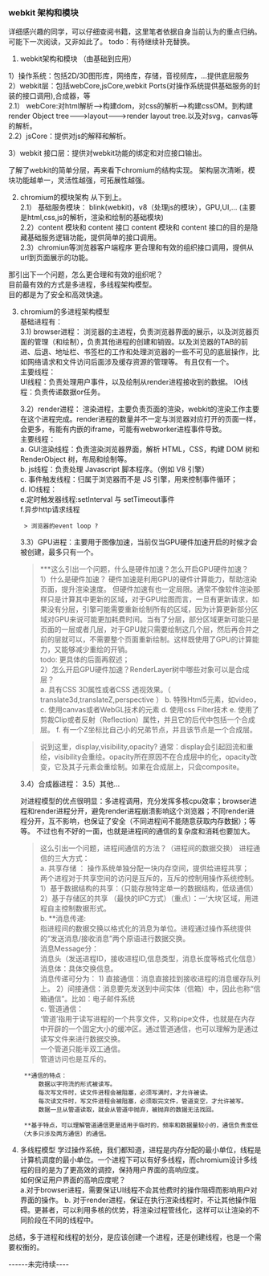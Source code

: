 ### webkit 架构和模块
详细感兴趣的同学，可以仔细查阅书籍，这里笔者依据自身当前认为的重点归纳。可能下一次阅读，又非如此了。
todo：有待继续补充替换。

1. webkit架构和模块  （由基础到应用）

1）操作系统：包括2D/3D图形库，网络库，存储，音视频库，...提供底层服务   
2）webkit层：包括webCore,jsCore,webkit Ports(对操作系统提供基础服务的封装的接口调用),合成器，等   
   2.1） webCore:对html解析-->构建dom，对css的解析-->构建cssOM。到构建render Object tree--->layout--->render layout tree.以及对svg，canvas等的解析。  
    2.2）jsCore：提供对js的解释和解析。
    
3）webkit 接口层：提供对webkit功能的绑定和对应接口输出。


了解了webkit的简单分层，再来看下chromium的结构实现。
架构层次清晰，模块功能越单一，灵活性越强，可拓展性越强。

2. chromium的模块架构
    从下到上。   
    2.1） 基础服务模块：
    blink(webkit)，v8（处理js的模块），GPU,UI,...
    (主要是html,css,js的解析，渲染和绘制的基础模块)  
    2.2）content 模块和 content 接口
    content 模块和 content 接口的目的是隐藏基础服务逻辑功能，提供简单的接口调用。   
    2.3）chromiun等浏览器客户端程序
        更合理和有效的组织接口调用，提供从url到页面展示的功能。

那引出下一个问题，怎么更合理和有效的组织呢？  
目前最有效的方式是多进程，多线程架构模型。  
目的都是为了安全和高效快速。  

3. chromium的多进程架构模型  
    基础进程有：  
    3.1) browser进程：
    浏览器的主进程，负责浏览器界面的展示，以及浏览器页面的管理（和绘制），负责其他进程的创建和销毁。以及浏览器的TAB的前进、后退、地址栏、书签栏的工作和处理浏览器的一些不可见的底层操作，比如网络请求和文件访问后面涉及缓存资源的管理等。 有且仅有一个。    
        主要线程：   
            UI线程：负责处理用户事件，以及绘制从render进程接收到的数据。
            IO线程：负责传递数据or任务。

    3.2）render进程： 渲染进程，主要负责页面的渲染，webkit的渲染工作主要在这个进程完成。render进程的数量并不一定与浏览器对应打开的页面一样，会更多，有能有内嵌的iframe，可能有webworker进程事件导致。   
        主要线程：   
            a. GUI渲染线程：负责渲染浏览器界面，解析 HTML，CSS，构建 DOM 树和 RenderObject 树，布局和绘制等。    
            b. js线程：负责处理 Javascript 脚本程序。（例如 V8 引擎）  
            c. 事件触发线程：归属于浏览器而不是 JS 引擎，用来控制事件循环；  
            d. IO线程：   
            e.定时触发器线程:setInterval 与 setTimeout事件  
            f.异步http请求线程   

        > 浏览器的event loop ?

    3.3）GPU进程：主要用于图像加速，当前仅当GPU硬件加速开启的时候才会被创建，最多只有一个。

    >***这么引出一个问题，什么是硬件加速？怎么开启GPU硬件加速？  
        1）什么是硬件加速？
        硬件加速是利用GPU的硬件计算能力，帮助渲染页面，提升渲染速度。
        但硬件加速有也一定局限。通常不像软件渲染那样只是计算其中更新的区域，对于GPU绘图而言，一旦有更新请求，如果没有分层，引擎可能需要重新绘制所有的区域，因为计算更新部分区域对GPU来说可能更加耗费时间。当有了分层，部分区域更新可能只是页面的一层或者几层，对于GPU就只需要绘制这几个层，然后再合并之前的层就可以，不需要整个页面重新绘制。这样既使用了GPU的计算能力，又能够减少重绘的开销。   
        todo:  更具体的后面再叙述；  
        2）怎么开启GPU硬件加速？RenderLayer树中哪些对象可以是合成层？  
         a. 具有CSS 3D属性或者CSS 透视效果。（ translate3d,translateZ,perspective  ）
         b. 特殊Html5元素，如video，
         c. 使用canvas或者WebGL技术的元素
         d. 使用css Filter技术
         e. 使用了剪裁Clip或者反射（Reflection）属性，并且它的后代中包括一个合成层。
         f. 有一个Z坐标比自己小的兄弟节点，并且该节点是一个合成层。   
    
    > 说到这里，display,visibility,opacity?
    通常：display会引起回流和重绘，visibility会重绘。opacity所在原因不在合成层中的化，opacity改变，它及其子元素会重绘制。如果在合成层上，只会composite。

    3.4）合成器进程：
    3.5）其他...

    对进程模型的优点很明显：多进程调用，充分发挥多核cpu效率；browser进程和render进程分开，避免render进程崩溃影响这个浏览器；不同render进程分开，互不影响，也保证了安全（不同进程间不能随意获取内存数据）；等等。
    不过也有不好的一面，也就是进程间的通信的复杂度和消耗也要加大。


    > 这么引出一个问题，进程间通信的方法？（进程间的数据交换）
    进程通信的三大方式：  
    a. 共享存储 ： 
        操作系统单独分配一块内存空间，提供给进程共享；  
        两个进程对于共享空间的访问是互斥的，互斥的控制用操作系统控制。
        1）基于数据结构的共享：（只能存放特定单一的数据结构，低级通信）
        2）基于存储区的共享 （最快的IPC方式）（重点）：一‘大块’区域，用进程自主控制数据形式。  
    b. **消息传递:  
        指进程间的数据交换以格式化的消息为单位。进程通过操作系统提供的“发送消息/接收消息”两个原语进行数据交换。  
        消息Message分：    
        消息头（发送进程ID，接收进程ID,信息类型，消息长度等格式化信息） 
        消息体：具体交换信息。   
        消息传递可分为：
            1) 直接通信：消息直接挂到接收进程的消息缓存队列上。
            2）间接通信：消息要先发送到中间实体（信箱）中，因此也称“信箱通信”。比如：电子邮件系统   
    c. 管道通信：  
        ‘管道’指用于读写进程的一个共享文件，又称pipe文件，也就是在内存中开辟的一个固定大小的缓冲区。通过管道通信，也可以理解为是通过读写文件来进行数据交换。  
        一个管道只能半双工通信。  
        管道访问也是互斥的。  

        **通信的特点：  
            数据以字符流的形式被读写。  
            每次写文件时，读文件进程会被阻塞，必须写满时，才允许被读。
            每次读文件时，写文件进程会被阻塞，必须取完文件，管道变空，才允许被写。
            数据一旦从管道读取，就会从管道中抛弃，被抛弃的数据无法找回。

        **基于特点，可以理解管道通信更是适用于临时的，频率和数据量较小的，通信负责度低（大多只涉及两方通信）的通信。

   

4. 多线程模型
    学过操作系统，我们都知道，进程是内存分配的最小单位，线程是计算机调度的最小单位。一个进程下可以有好多线程，而chromium设计多线程的目的是为了更高效的调控，保持用户界面的高响应度。   
    如何保证用户界面的高响应度呢？   
    a.对于browser进程，需要保证UI线程不会其他费时的操作阻碍而影响用户对界面的操作。
    b. 对于render进程，保证在执行渲染线程时，不让其他操作阻碍。更甚者，可以利用多核的优势，将渲染过程管线化，这样可以让渲染的不同阶段在不同的线程中。


总结，多于进程和线程的划分，是应该创建一个进程，还是创建线程，也是一个需要权衡的。

------未完待续----